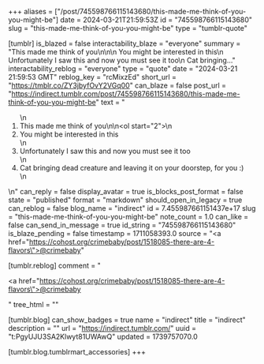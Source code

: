 +++
aliases = ["/post/745598766115143680/this-made-me-think-of-you-you-might-be"]
date = 2024-03-21T21:59:53Z
id = "745598766115143680"
slug = "this-made-me-think-of-you-you-might-be"
type = "tumblr-quote"

[tumblr]
is_blazed = false
interactability_blaze = "everyone"
summary = "This made me think of you\n\n\n You might be interested in this\n Unfortunately I saw this and now you must see it too\n Cat bringing..."
interactability_reblog = "everyone"
type = "quote"
date = "2024-03-21 21:59:53 GMT"
reblog_key = "rcMixzEd"
short_url = "https://tmblr.co/ZY3jbyfOvY2VGq00"
can_blaze = false
post_url = "https://indirect.tumblr.com/post/745598766115143680/this-made-me-think-of-you-you-might-be"
text = "<ol>\n<li>This made me think of you\n\n<ol start=\"2\">\n<li>You might be interested in this</li>\n<li>Unfortunately I saw this and now you must see it too</li>\n<li>Cat bringing dead creature and leaving it on your doorstep, for you :)</li>\n</ol></li>\n</ol>"
can_reply = false
display_avatar = true
is_blocks_post_format = false
state = "published"
format = "markdown"
should_open_in_legacy = true
can_reblog = false
blog_name = "indirect"
id = 7.455987661151437e+17
slug = "this-made-me-think-of-you-you-might-be"
note_count = 1.0
can_like = false
can_send_in_message = true
id_string = "745598766115143680"
is_blaze_pending = false
timestamp = 1711058393.0
source = "<a href=\"https://cohost.org/crimebaby/post/1518085-there-are-4-flavors\">@crimebaby</a>"

[tumblr.reblog]
comment = "<p><a href=\"https://cohost.org/crimebaby/post/1518085-there-are-4-flavors\">@crimebaby</a></p>"
tree_html = ""

[tumblr.blog]
can_show_badges = true
name = "indirect"
title = "indirect"
description = ""
url = "https://indirect.tumblr.com/"
uuid = "t:PgyUJU3SA2Klwyt81UWAwQ"
updated = 1739757070.0

[tumblr.blog.tumblrmart_accessories]
+++

